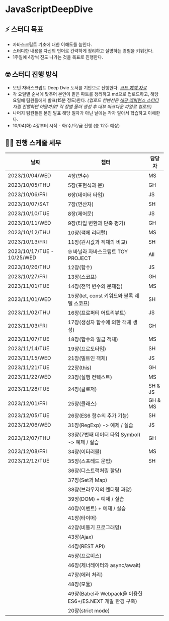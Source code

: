 # JavaScriptDeepDive

## ⚡️ 스터디 목표

- 자바스크립트 기초에 대한 이해도를 높인다.
- 스터디한 내용을 자신의 언어로 간략하게 정리하고 설명하는 경험을 키워간다.
- 1주일에 4장씩 진도 나가는 것을 목표로 진행한다.

## 🤓 스터디 진행 방식

- 모던 자바스크립트 Deep Dvie 도서를 기반으로 진행한다.
  _[코드 예제 자료](https://github.com/wikibook/mjs)_
- 각 요일별 순서에 맞추어 본인이 맡은 파트를 정리하고 md으로 업로드하고, 해당 요일에 팀원들에게 발표(15분 정도)한다.
  _(업로드 컨벤션은 [해당 레퍼런스 스터디](https://github.com/suu3/js_deepdive_study/tree/main/05.%ED%91%9C%ED%98%84%EC%8B%9D%EA%B3%BC%20%EB%AC%B8) 처럼 진행하면 어떨까요? 각 장별 폴더 생성 후 내부 마크다운 파일로 업로드)_
- 나머지 팀원들은 본인 발표 해당 일자가 아닌 날에는 각자 알아서 학습하고 이해한다.
- 10/04(화) 4장부터 시작 - 화/수/목/금 진행 (총 12주 예상)

## 🧑‍💻 진행 스케줄 세부

| 날짜                       | 챕터                                                       | 담당자  |
| -------------------------- | ---------------------------------------------------------- | ------- |
| 2023/10/04/WED             | 4장(변수)                                                  | MS      |
| 2023/10/05/THU             | 5장(표현식과 문)                                           | GH      |
| 2023/10/06/FRI             | 6장(데이터 타입)                                           | JS      |
| 2023/10/07/SAT             | 7장(연산자)                                                | SH      |
| 2023/10/10/TUE             | 8장(제어문)                                                | JS      |
| 2023/10/11/WED             | 9장(타입 변환과 단축 평가)                                 | GH      |
| 2023/10/12/THU             | 10장(객체 리터럴)                                          | MS      |
| 2023/10/13/FRI             | 11장(원시값과 객체의 비교)                                 | SH      |
| 2023/10/17/TUE - 10/25/WED | 🤓 바닐라 자바스크립트 TOY PROJECT                         | All     |
| 2023/10/26/THU             | 12장(함수)                                                 | JS      |
| 2023/10/27/FRI             | 13장(스코프)                                               | GH      |
| 2023/11/01/TUE             | 14장(전역 변수의 문제점)                                   | MS      |
| 2023/11/01/WED             | 15장(let, const 키워드와 블록 레벨 스코프)                 | SH      |
| 2023/11/02/THU             | 16장(프로퍼티 어트리뷰트)                                  | JS      |
| 2023/11/03/FRI             | 17장(생성자 함수에 의한 객체 생성)                         | GH      |
| 2023/11/07/TUE             | 18장(함수와 일급 객체)                                     | MS      |
| 2023/11/14/TUE             | 19장(프로토타입)                                           | SH      |
| 2023/11/15/WED             | 21장(빌트인 객체)                                          | JS      |
| 2023/11/21/TUE             | 22장(this)                                                 | GH      |
| 2023/11/22/WED             | 23장(실행 컨텍스트)                                        | MS      |
| 2023/11/28/TUE             | 24장(클로저)                                               | SH & JS |
| 2023/12/01/FRI             | 25장(클래스)                                               | GH & MS |
| 2023/12/05/TUE             | 26장(ES6 함수의 추가 기능)                                 | SH      |
| 2023/12/06/WED             | 31장(RegExp) -> 예제 / 실습                                | JS      |
| 2023/12/07/THU             | 33장(7번째 데이터 타입 Symbol) -> 예제 / 실습              | GH      |
| 2023/12/08/FRI             | 34장(이터러블)                                             | MS      |
| 2023/12/12/TUE             | 35장(스프레드 문법)                                        | SH      |
|                            | 36장(디스트럭처링 할당)                                    |         |
|                            | 37장(Set과 Map)                                            |         |
|                            | 38장(브라우저의 렌더링 과정)                               |         |
|                            | 39장(DOM) + 예제 / 실습                                    |         |
|                            | 40장(이벤트) + 예제 / 실습                                 |         |
|                            | 41장(타이머)                                               |         |
|                            | 42장(비동기 프로그래밍)                                    |         |
|                            | 43장(Ajax)                                                 |         |
|                            | 44장(REST API)                                             |         |
|                            | 45장(프로미스)                                             |         |
|                            | 46장(제너레이터와 async/await)                             |         |
|                            | 47장(에러 처리)                                            |         |
|                            | 48장(모듈)                                                 |         |
|                            | 49장(Babel과 Webpack을 이용한 ES6+/ES.NEXT 개발 환경 구축) |         |
|                            | 20장(strict mode)                                          |         |
